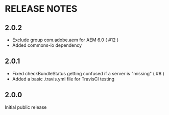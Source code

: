 # RELEASE NOTES

## 2.0.2

* Exclude group com.adobe.aem for AEM 6.0 ( #12 )
* Added commons-io dependency

## 2.0.1

* Fixed checkBundleStatus getting confused if a server is "missing" ( #8 )
* Added a basic .travis.yml file for TravisCI testing

## 2.0.0

Initial public release
